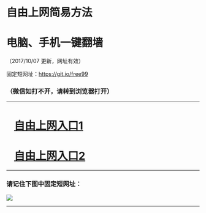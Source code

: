 ﻿# 自由上网简易方法

# 电脑、手机一键翻墙

（2017/10/07 更新，网址有效）

固定短网址：https://git.io/free99

### （微信如打不开，请转到浏览器打开）


***





# &nbsp;&nbsp; <a href="http://ft653213980.fwq-tz-1001.info/fwqtz01.html?t=100700115829 " target="_blank">自由上网入口1</a>
# &nbsp;&nbsp; <a href="http://ft1048219920.fwq-tz-1002.info/fwqtz02.html?t=100700110176 " target="_blank">自由上网入口2</a>
***

### 请记住下图中固定短网址：

<img src="https://s3-us-west-2.amazonaws.com/fwq-1001/yjfq-20170905okok.png" /> 


***

